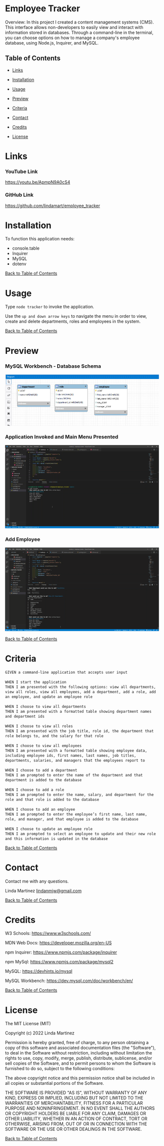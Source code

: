 # Employee Tracker

Overview: 
In this project I created a content management systems (CMS).  This  interface allows non-developers to easily view and interact with information stored in databases. Through a command-line in the terminal, you can  choose options on how to manage a company's employee database, using Node.js, Inquirer, and MySQL.

## Table of Contents 

* [Links](#links)

* [Installation](#installation)

* [Usage](#usage)

* [Preview](#preview)

* [Criteria](#criteria)

* [Contact](#contact)

* [Credits](#credits)

* [License](#license)

# Links

### YouTube Link
https://youtu.be/ApmpN9A0cS4

### GitHub Link
https://github.com/lindamart/employee_tracker


# Installation

To function this application needs:

* console.table 
* Inquirer
* MySQL
* dotenv


[Back to Table of Contents](#table-of-contents)

# Usage
Type ```node tracker``` to invoke the application. 

Use the ```up and down arrow keys``` to navigate the menu in order to view, create and delete departments, roles and employees in the system.


[Back to Table of Contents](#table-of-contents)
# Preview

### MySQL Workbench - Database Schema 
![](assets/dbSchema.jpg)

### Application Invoked and Main Menu Presented
![](assets/invokeMainMenu.jpg)

### Add Employee
![](assets/addEmployee.gif)


[Back to Table of Contents](#table-of-contents)

# Criteria

```
GIVEN a command-line application that accepts user input

WHEN I start the application
THEN I am presented with the following options: view all departments, view all roles, view all employees, add a department, add a role, add an employee, and update an employee role

WHEN I choose to view all departments
THEN I am presented with a formatted table showing department names and department ids

WHEN I choose to view all roles
THEN I am presented with the job title, role id, the department that role belongs to, and the salary for that role

WHEN I choose to view all employees
THEN I am presented with a formatted table showing employee data, including employee ids, first names, last names, job titles, departments, salaries, and managers that the employees report to

WHEN I choose to add a department
THEN I am prompted to enter the name of the department and that department is added to the database

WHEN I choose to add a role
THEN I am prompted to enter the name, salary, and department for the role and that role is added to the database

WHEN I choose to add an employee
THEN I am prompted to enter the employee’s first name, last name, role, and manager, and that employee is added to the database

WHEN I choose to update an employee role
THEN I am prompted to select an employee to update and their new role and this information is updated in the database 
```


[Back to Table of Contents](#table-of-contents)
# Contact

Contact me with any questions.

Linda Martinez [lindanmjw@gmail.com](mailto:lindanmjw@gmail.com)

[Back to Table of Contents](#table-of-contents)
# Credits 

W3 Schools: https://www.w3schools.com/

MDN Web Docs: https://developer.mozilla.org/en-US

npm Inquirer: https://www.npmjs.com/package/inquirer

npm MySql: https://www.npmjs.com/package/mysql2

MySQL: https://devhints.io/mysql

MySQL Workbench: https://dev.mysql.com/doc/workbench/en/

[Back to Table of Contents](#table-of-contents)
# License

The MIT License (MIT)

Copyright (c) 2022 Linda Martinez

Permission is hereby granted, free of charge, to any person obtaining a copy of this software and associated documentation files (the "Software"), to deal in the Software without restriction, including without limitation the rights to use, copy, modify, merge, publish, distribute, sublicense, and/or sell copies of the Software, and to permit persons to whom the Software is furnished to do so, subject to the following conditions:

The above copyright notice and this permission notice shall be included in all copies or substantial portions of the Software.

THE SOFTWARE IS PROVIDED "AS IS", WITHOUT WARRANTY OF ANY KIND, EXPRESS OR IMPLIED, INCLUDING BUT NOT LIMITED TO THE WARRANTIES OF MERCHANTABILITY, FITNESS FOR A PARTICULAR PURPOSE AND NONINFRINGEMENT. IN NO EVENT SHALL THE AUTHORS OR COPYRIGHT HOLDERS BE LIABLE FOR ANY CLAIM, DAMAGES OR OTHER LIABILITY, WHETHER IN AN ACTION OF CONTRACT, TORT OR OTHERWISE, ARISING FROM, OUT OF OR IN CONNECTION WITH THE SOFTWARE OR THE USE OR OTHER DEALINGS IN THE SOFTWARE.
  
[Back to Table of Contents](#table-of-contents)